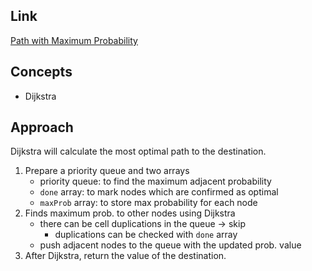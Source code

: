 ## Link
[Path with Maximum Probability](https://leetcode.com/problems/path-with-maximum-probability/description/)

## Concepts
* Dijkstra

## Approach 
Dijkstra will calculate the most optimal path to the destination.

1. Prepare a priority queue and two arrays
    - priority queue: to find the maximum adjacent probability
    - `done` array: to mark nodes which are confirmed as optimal
    - `maxProb` array: to store max probability for each node
2. Finds maximum prob. to other nodes using Dijkstra
    - there can be cell duplications in the queue -> skip
        - duplications can be checked with `done` array
    - push adjacent nodes to the queue with the updated prob. value
3. After Dijkstra, return the value of the destination.

